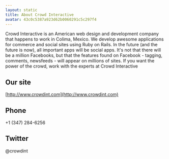 ```yaml
---
layout: static
title: About Crowd Interactive
avatar: 43c0c5387a923d62b0060291c5c297f4
---
```


Crowd Interactive is an American web design and development company that happens to work in Colima, Mexico. We develop awesome applications for commerce and social sites using Ruby on Rails. In the future (and the future is now), all important apps will be social apps. It's not that there will be a million Facebooks, but that the features found on Facebook - tagging, comments, newsfeeds - will appear on millions of sites. If you want the power of the crowd, work with the experts at Crowd Interactive

## Our site

[http://www.crowdint.com](http://www.crowdint.com)

## Phone

+1 (347) 284-6256

## Twitter

@crowdint